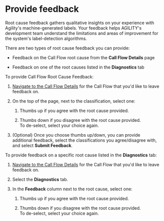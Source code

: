 # Provide feedback

Root cause feedback gathers qualitative insights on your experience with
Agility's machine-generated labels. Your feedback helps AGILITY\'s
development team understand the limitations and areas of improvement for
the system\'s label-detection algorithms.

There are two types of root cause feedback you can provide:

-   Feedback on the Call Flow root cause from the **Call Flow Details**
    page

-   Feedback on one of the root causes listed in the **Diagnostics** tab

To provide Call Flow Root Cause Feedback:

1.  [Navigate to the Call Flow
    Details](https://nexiusocp.atlassian.net/wiki/spaces/~712020272113beb61f46609e5721d6521a154c/pages/3011740650/Internal+-+Analyze+Results+in+Call+Flow+Details#%5BinlineExtension%5DAccess-Your-Analyses)
    for the Call Flow that you'd like to leave feedback on.

2.  On the top of the page, next to the classification, select one:

    1.  Thumbs up if you agree with the root cause provided.

    2.  Thumbs down if you disagree with the root cause provided.\
        To de-select, select your choice again.

3.  (Optional) Once you choose thumbs up/down, you can provide
    additional feedback, select the classifications you agree/disagree
    with, and select **Submit Feedback**.

To provide feedback on a specific root cause listed in the
**Diagnostics** tab:

1.  [Navigate to the Call Flow
    Details](https://nexiusocp.atlassian.net/wiki/spaces/~712020272113beb61f46609e5721d6521a154c/pages/3011740650/Internal+-+Analyze+Results+in+Call+Flow+Details#%5BinlineExtension%5DAccess-Your-Analyses)
    for the Call Flow that you'd like to leave feedback on.

2.  Select the **Diagnostics** tab.

3.  In the **Feedback** column next to the root cause, select one:

    1.  Thumbs up if you agree with the root cause provided.

    2.  Thumbs down if you disagree with the root cause provided.\
        To de-select, select your choice again.